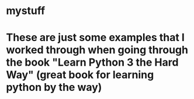 # mystuff
# These are just some examples that I worked through when going through the book "Learn Python 3 the Hard Way" (great book for learning python by the way)
